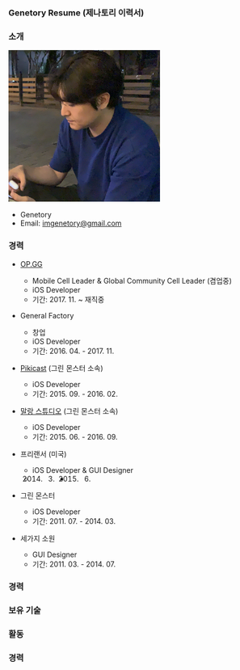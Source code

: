 ### Genetory Resume (제나토리 이력서)


### 소개

<img src="/Image/Genetory.png" width="300" height="300">

- Genetory 
- Email: imgenetory@gmail.com

### 경력
* [OP.GG](https://op.gg/)
  - Mobile Cell Leader & Global Community Cell Leader (겸업중)
  - iOS Developer
  - 기간: 2017. 11. ~ 재직중
  
* General Factory
  - 창업
  - iOS Developer
  - 기간: 2016. 04. - 2017. 11.
  
* [Pikicast](https://pikicast.com/) (그린 몬스터 소속)
  - iOS Developer
  - 기간: 2015. 09. - 2016. 02.
  
* [말랑 스튜디오](https://www.malangstudio.com/) (그린 몬스터 소속)
  - iOS Developer
  - 기간: 2015. 06. - 2016. 09.

* 프리랜서 (미국)
  - iOS Developer & GUI Designer 
  - 2014. 03. - 2015. 06.
  
* 그린 몬스터
  - iOS Developer
  - 기간: 2011. 07. - 2014. 03.
  
* 세가지 소원
  - GUI Designer
  - 기간: 2011. 03. - 2014. 07.

### 경력


### 보유 기술


### 활동


### 경력

